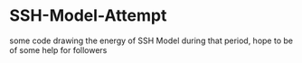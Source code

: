 # SSH-Model-Attempt
some code drawing the energy of SSH Model during that period, hope to be of some help for followers
